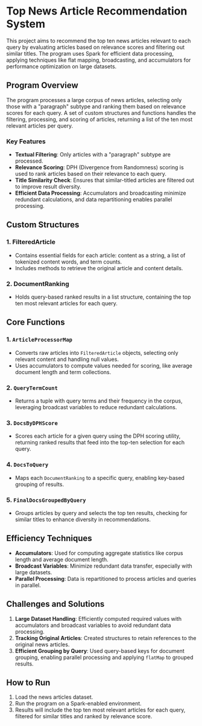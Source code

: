 # Top News Article Recommendation System

This project aims to recommend the top ten news articles relevant to each query by evaluating articles based on relevance scores and filtering out similar titles. The program uses Spark for efficient data processing, applying techniques like flat mapping, broadcasting, and accumulators for performance optimization on large datasets.

## Program Overview

The program processes a large corpus of news articles, selecting only those with a "paragraph" subtype and ranking them based on relevance scores for each query. A set of custom structures and functions handles the filtering, processing, and scoring of articles, returning a list of the ten most relevant articles per query.

### Key Features

- **Textual Filtering**: Only articles with a "paragraph" subtype are processed.
- **Relevance Scoring**: DPH (Divergence from Randomness) scoring is used to rank articles based on their relevance to each query.
- **Title Similarity Check**: Ensures that similar-titled articles are filtered out to improve result diversity.
- **Efficient Data Processing**: Accumulators and broadcasting minimize redundant calculations, and data repartitioning enables parallel processing.

## Custom Structures

### 1. FilteredArticle
   - Contains essential fields for each article: content as a string, a list of tokenized content words, and term counts.
   - Includes methods to retrieve the original article and content details.

### 2. DocumentRanking
   - Holds query-based ranked results in a list structure, containing the top ten most relevant articles for each query.

## Core Functions

### 1. `ArticleProcessorMap`
   - Converts raw articles into `FilteredArticle` objects, selecting only relevant content and handling null values.
   - Uses accumulators to compute values needed for scoring, like average document length and term collections.

### 2. `QueryTermCount`
   - Returns a tuple with query terms and their frequency in the corpus, leveraging broadcast variables to reduce redundant calculations.

### 3. `DocsByDPHScore`
   - Scores each article for a given query using the DPH scoring utility, returning ranked results that feed into the top-ten selection for each query.

### 4. `DocsToQuery`
   - Maps each `DocumentRanking` to a specific query, enabling key-based grouping of results.

### 5. `FinalDocsGroupedByQuery`
   - Groups articles by query and selects the top ten results, checking for similar titles to enhance diversity in recommendations.

## Efficiency Techniques

- **Accumulators**: Used for computing aggregate statistics like corpus length and average document length.
- **Broadcast Variables**: Minimize redundant data transfer, especially with large datasets.
- **Parallel Processing**: Data is repartitioned to process articles and queries in parallel.
  
## Challenges and Solutions

1. **Large Dataset Handling**: Efficiently computed required values with accumulators and broadcast variables to avoid redundant data processing.
2. **Tracking Original Articles**: Created structures to retain references to the original news articles.
3. **Efficient Grouping by Query**: Used query-based keys for document grouping, enabling parallel processing and applying `flatMap` to grouped results.

## How to Run

1. Load the news articles dataset.
2. Run the program on a Spark-enabled environment.
3. Results will include the top ten most relevant articles for each query, filtered for similar titles and ranked by relevance score.
